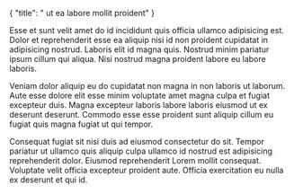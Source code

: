 {
  "title": " ut ea labore mollit proident"
}

Esse et sunt velit amet do id incididunt quis officia ullamco adipisicing est. Dolor et reprehenderit esse ea aliquip nisi id non proident cupidatat in adipisicing nostrud. Laboris elit id magna quis. Nostrud minim pariatur ipsum cillum qui aliqua. Nisi nostrud magna proident labore eu labore laboris.

Veniam dolor aliquip eu do cupidatat non magna in non laboris ut laborum. Aute esse dolore elit esse minim voluptate amet magna culpa et fugiat excepteur duis. Magna excepteur laboris labore laboris eiusmod ut ex deserunt deserunt. Commodo esse esse proident sunt aliquip cillum eu fugiat quis magna fugiat ut qui tempor.

Consequat fugiat sit nisi duis ad eiusmod consectetur do sit. Tempor pariatur ut ullamco quis aliquip culpa ullamco id nostrud est adipisicing reprehenderit dolor. Eiusmod reprehenderit Lorem mollit consequat. Voluptate velit officia excepteur proident aute. Officia exercitation eu nulla ex deserunt et qui id.